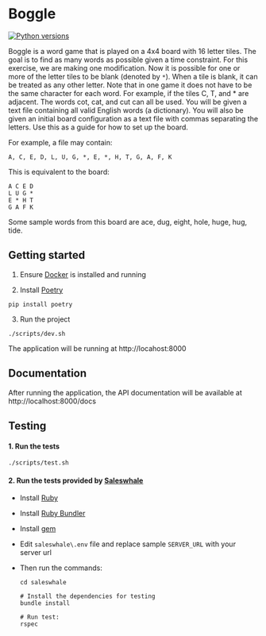 # Boggle

[![Python versions](https://img.shields.io/badge/python-3.6%20%7C%203.7%20%7C%203.8-blue)](
https://www.python.org)

Boggle is a word game that is played on a 4x4 board with 16 letter tiles.
The goal is to find as many words as possible given a time constraint.
For this exercise, we are making one modification.
Now it is possible for one or more of the letter tiles to be blank (denoted by `*`).
When a tile is blank, it can be treated as any other letter.
Note that in one game it does not have to be the same character for each word.
For example, if the tiles C, T, and * are adjacent. The words cot, cat,
and cut can all be used.  You will be given a text file containing all
valid English words (a dictionary). You will also be given an initial board
configuration as a text file with commas separating the letters.
Use this as a guide for how to set up the board.

For example, a file may contain:

```
A, C, E, D, L, U, G, *, E, *, H, T, G, A, F, K
```

This is equivalent to the board:

```
A C E D
L U G *
E * H T
G A F K
```

Some sample words from this board are ace, dug, eight, hole, huge, hug, tide.

## Getting started

1. Ensure [Docker](https://www.docker.com) is installed and running

2. Install [Poetry](https://github.com/python-poetry/poetry)
```
pip install poetry
```

3. Run the project
```
./scripts/dev.sh
```
The application will be running at http://locahost:8000

## Documentation

After running the application, the API documentation will be available at http://localhost:8000/docs

## Testing

#### 1. Run the tests

```
./scripts/test.sh
```

#### 2. Run the tests provided by [Saleswhale](https://www.saleswhale.com/)

- Install [Ruby](https://www.ruby-lang.org/en/downloads)

- Install [Ruby Bundler](https://bundler.io)

- Install [gem](https://rubygems.org/pages/download)

- Edit `saleswhale\.env` file and replace sample `SERVER_URL` with your server url

- Then run the commands:
  ```
  cd saleswhale

  # Install the dependencies for testing
  bundle install

  # Run test:
  rspec
  ```

  
